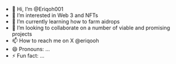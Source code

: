 - 👋 Hi, I’m @Eriqoh001
- 👀 I’m interested in Web 3 and NFTs
- 🌱 I’m currently learning how to farm aidrops
- 💞️ I’m looking to collaborate on a number of viable and promising projects
- 📫 How to reach me on X @eriqooh
- 😄 Pronouns: ...
- ⚡ Fun fact: ...

<!---
Eriqoh001/Eriqoh001 is a ✨ special ✨ repository because its `README.md` (this file) appears on your GitHub profile.
You can click the Preview link to take a look at your changes.
--->
